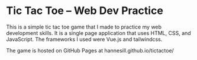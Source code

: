 # Tic Tac Toe – Web Dev Practice

This is a simple tic tac toe game that I made to practice my web development skills. It is a single page application that uses HTML, CSS, and JavaScript.
The frameworks I used were Vue.js and tailwindcss.

The game is hosted on GitHub Pages at hannesill.github.io/tictactoe/